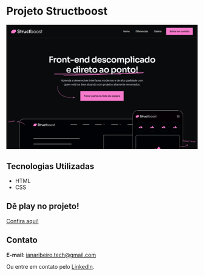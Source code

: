 # Projeto Structboost

<img src="./img/projeto-structboost.png">

## Tecnologias Utilizadas
- HTML
- CSS

## Dê play no projeto!

[Confira aqui!](https://iana-ribeiro.github.io/structboost/)

## Contato

**E-mail**: ianaribeiro.tech@gmail.com

Ou entre em contato pelo [LinkedIn](https://www.linkedin.com/in/iana-ribeiro/).
